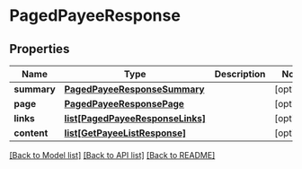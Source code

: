 # PagedPayeeResponse

## Properties
Name | Type | Description | Notes
------------ | ------------- | ------------- | -------------
**summary** | [**PagedPayeeResponseSummary**](PagedPayeeResponseSummary.md) |  | [optional] 
**page** | [**PagedPayeeResponsePage**](PagedPayeeResponsePage.md) |  | [optional] 
**links** | [**list[PagedPayeeResponseLinks]**](PagedPayeeResponseLinks.md) |  | [optional] 
**content** | [**list[GetPayeeListResponse]**](GetPayeeListResponse.md) |  | [optional] 

[[Back to Model list]](../README.md#documentation-for-models) [[Back to API list]](../README.md#documentation-for-api-endpoints) [[Back to README]](../README.md)


